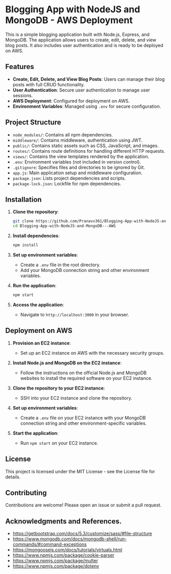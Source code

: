 # Blogging App with NodeJS and MongoDB - AWS Deployment

This is a simple blogging application built with Node.js, Express, and MongoDB. The application allows users to create, edit, delete, and view blog posts. It also includes user authentication and is ready to be deployed on AWS.

## Features

- **Create, Edit, Delete, and View Blog Posts**: Users can manage their blog posts with full CRUD functionality.
- **User Authentication**: Secure user authentication to manage user sessions.
- **AWS Deployment**: Configured for deployment on AWS.
- **Environment Variables**: Managed using `.env` for secure configuration.

## Project Structure

- `node_modules/`: Contains all npm dependencies.
- `middleware/`: Contains middleware, authentication using JWT.
- `public/`: Contains static assets such as CSS, JavaScript, and images.
- `routes/`: Contains route definitions for handling different HTTP requests.
- `views/`: Contains the view templates rendered by the application.
- `.env`: Environment variables (not included in version control).
- `.gitignore`: Specifies files and directories to be ignored by Git.
- `app.js`: Main application setup and middleware configuration.
- `package.json`: Lists project dependencies and scripts.
- `package-lock.json`: Lockfile for npm dependencies.

## Installation

1. **Clone the repository**:
    ```sh
    git clone https://github.com/Pranavv361/Blogging-App-with-NodeJS-and-MongoDB---AWS.git
    cd Blogging-App-with-NodeJS-and-MongoDB---AWS
    ```

2. **Install dependencies**:
    ```sh
    npm install
    ```

3. **Set up environment variables**:
    - Create a `.env` file in the root directory.
    - Add your MongoDB connection string and other environment variables.

4. **Run the application**:
    ```sh
    npm start
    ```

5. **Access the application**:
    - Navigate to `http://localhost:3000` in your browser.

## Deployment on AWS

1. **Provision an EC2 instance**:
   - Set up an EC2 instance on AWS with the necessary security groups.

2. **Install Node.js and MongoDB on the EC2 instance**:
   - Follow the instructions on the official Node.js and MongoDB websites to install the required software on your EC2 instance.

3. **Clone the repository to your EC2 instance**:
   - SSH into your EC2 instance and clone the repository.

4. **Set up environment variables**:
   - Create a `.env` file on your EC2 instance with your MongoDB connection string and other environment-specific variables.

5. **Start the application**:
   - Run `npm start` on your EC2 instance.

## License

This project is licensed under the MIT License - see the License file for details.

## Contributing

Contributions are welcome! Please open an issue or submit a pull request.

## Acknowledgments and References.
- https://getbootstrap.com/docs/5.3/customize/sass/#file-structure
- https://www.mongodb.com/docs/mongodb-shell/run-commands/#command-exceptions
- https://mongoosejs.com/docs/tutorials/virtuals.html
- https://www.npmjs.com/package/cookie-parser
- https://www.npmjs.com/package/multer
- https://www.npmjs.com/package/dotenv

